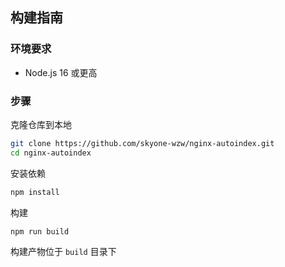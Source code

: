 ## 构建指南

### 环境要求

* Node.js 16 或更高

### 步骤

克隆仓库到本地

```bash
git clone https://github.com/skyone-wzw/nginx-autoindex.git
cd nginx-autoindex
```

安装依赖

```bash
npm install
```

构建

```bash
npm run build
```

构建产物位于 `build` 目录下
